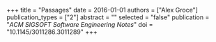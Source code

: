 +++
title = "Passages"
date = 2016-01-01
authors = ["Alex Groce"]
publication_types = ["2"]
abstract = ""
selected = "false"
publication = "*ACM SIGSOFT Software Engineering Notes*"
doi = "10.1145/3011286.3011289"
+++


